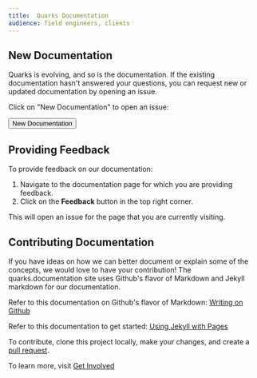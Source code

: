 ```yaml
---
title:  Quarks Documentation
audience: field engineers, clients
---
```


## New Documentation
Quarks is evolving, and so is the documentation. If the existing documentation hasn't answered your questions, you can request new or updated documentation by opening an issue.

Click on "New Documentation" to open an issue:

   <a href="https://github.com/quarks-edge/quarks.documentation/issues/new"><button type="button" class="btn btn-primary">New Documentation</button></a>
<br>

## Providing Feedback

To provide feedback on our documentation:

1.  Navigate to the documentation page for which you are providing feedback.
1.  Click on the **Feedback** button in the top right corner.

This will open an issue for the page that you are currently visiting.  

## Contributing Documentation 

If you have ideas on how we can better document or explain some of the concepts, we would love to have your contribution!  The quarks.documentation site uses Github's flavor of Markdown and Jekyll markdown for our documentation.

Refer to this documentation on Github's flavor of Markdown:  [Writing on Github](https://help.github.com/categories/writing-on-github)

Refer to this documentation to get started:  [Using Jekyll with Pages](https://help.github.com/articles/using-jekyll-with-pages/)  

To contribute, clone this project locally, make your changes, and create a [pull request](https://github.com/quarks-edge/quarks/pulls).

To learn more, visit [Get Involved](getinvolved)
